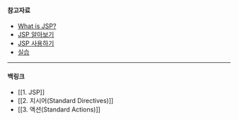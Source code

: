 #### 참고자료

- [What is JSP?](https://javacpro.tistory.com/43)
- [JSP 알아보기](https://dinfree.com/lecture/backend/javaweb_2.2.html#jspjava-server-pages-%EA%B0%9C%EC%9A%94)
- [JSP 사용하기](https://devlog-wjdrbs96.tistory.com/152)
- [실습](https://dinfree.com/lecture/backend/codelabs/jsp-basic/index.html)

---
#### 백링크

- [[1. JSP]]
- [[2. 지시어(Standard Directives)]]
- [[3. 액션(Standard Actions)]]